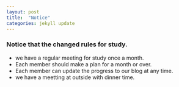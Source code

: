 ```yaml
---
layout: post
title:  "Notice"
categories: jekyll update
---
```


### Notice that the changed rules for study.

 - we have a regular meeting for study once a month.
 - Each member should make a plan for a month or over.
 - Each member can update the progress to our blog at any time. 
 - we have a meetting at outside with dinner time.
